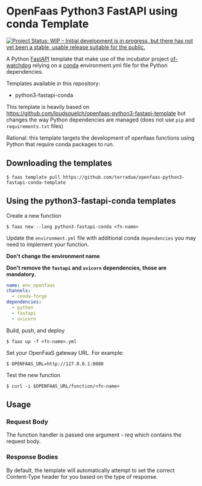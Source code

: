 # OpenFaas Python3 FastAPI using conda Template

[![Project Status: WIP – Initial development is in progress, but there has not yet been a stable, usable release suitable for the public.](https://www.repostatus.org/badges/latest/wip.svg)](https://www.repostatus.org/#wip)

A Python [FastAPI](https://github.com/tiangolo/fastapi) template that make use of the incubator project [of-watchdog](https://github.com/openfaas-incubator/of-watchdog) relying on a [conda](http:conda.io) environment.yml file for the Python dependencies.

Templates available in this repository:
- python3-fastapi-conda

This template is heavily based on https://github.com/loudsquelch/openfaas-python3-fastapi-template but changes the way Python dependencies are managed (does not use `pip` and `requirements.txt` files)  

Rational: this template targets the development of openfaas functions using Python that require conda packages to run.

## Downloading the templates
```
$ faas template pull https://github.com/terradue/openfaas-python3-fastapi-conda-template
```

## Using the python3-fastapi-conda templates

Create a new function

```
$ faas new --lang python3-fastapi-conda <fn-name>
```

Update the `environment.yml` file with additional conda `dependencies` you may need to implement your function. 

**Don't change the environment name**

**Don't remove the `fastapi` and `uvicorn` dependencies, those are mandatory.**

```yaml
name: env_openfaas
channels:
  - conda-forge
dependencies:
  - python
  - fastapi
  - uvicorn
```

Build, push, and deploy

```
$ faas up -f <fn-name>.yml
```

Set your OpenFaaS gateway URL. For example:

```
$ OPENFAAS_URL=http://127.0.0.1:8080
```

Test the new function

```
$ curl -i $OPENFAAS_URL/function/<fn-name>
```

## Usage

### Request Body

The function handler is passed one argument - *req* which contains the request body.

### Response Bodies

By default, the template will automatically attempt to set the correct Content-Type header for you based on the type of response. 